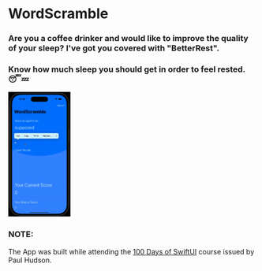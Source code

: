 # WordScramble

### Are you a coffee drinker and would like to improve the quality of your sleep? I've got you covered with "BetterRest".
### Know how much sleep you should get in order to feel rested. 😴💤

<img src="./images/WordScramble.gif" width="25%" height="25%"/>

### NOTE:

The App was built while attending the <a href="https://www.hackingwithswift.com/100/swiftui">100 Days of SwiftUI</a> course issued by Paul Hudson.

